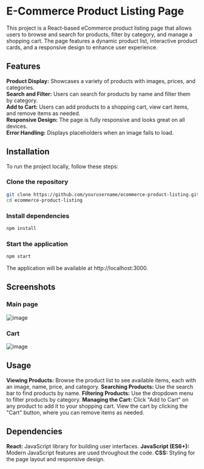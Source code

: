 # E-Commerce Product Listing Page

This project is a React-based eCommerce product listing page that allows users to browse and search for products, filter by category, and manage a shopping cart. The page features a dynamic product list, interactive product cards, and a responsive design to enhance user experience.

## Features

**Product Display:** Showcases a variety of products with images, prices, and categories.  
**Search and Filter:** Users can search for products by name and filter them by category.  
**Add to Cart:** Users can add products to a shopping cart, view cart items, and remove items as needed.  
**Responsive Design:** The page is fully responsive and looks great on all devices.  
**Error Handling:** Displays placeholders when an image fails to load.

## Installation

To run the project locally, follow these steps:

### Clone the repository
```bash
git clone https://github.com/yourusername/ecommerce-product-listing.git
cd ecommerce-product-listing
```

### Install dependencies
```bash
npm install
```

### Start the application
```bash
npm start
```

The application will be available at http://localhost:3000.

## Screenshots
### Main page
![image](https://github.com/user-attachments/assets/d3ddac06-f77f-4524-a574-213f416ea408)

### Cart
![image](https://github.com/user-attachments/assets/af275327-b289-4e45-8e93-908f1126f9ed)





## Usage
**Viewing Products:** Browse the product list to see available items, each with an image, name, price, and category.
**Searching Products:** Use the search bar to find products by name.
**Filtering Products:** Use the dropdown menu to filter products by category.
**Managing the Cart:** Click "Add to Cart" on any product to add it to your shopping cart. View the cart by clicking the "Cart" button, where you can remove items as needed.

## Dependencies
**React:** JavaScript library for building user interfaces.
**JavaScript (ES6+):** Modern JavaScript features are used throughout the code.
**CSS:** Styling for the page layout and responsive design.
